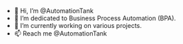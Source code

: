 - 👋 Hi, I’m @AutomationTank
- 👀 I’m dedicated to Business Process Automation (BPA).
- 🌱 I’m currently working on various projects.
- 📫 Reach me @AutomationTank

<!---
AutomationTank/AutomationTank is a ✨ special ✨ repository because its `README.md` (this file) appears on your GitHub profile.
You can click the Preview link to take a look at your changes.
--->
